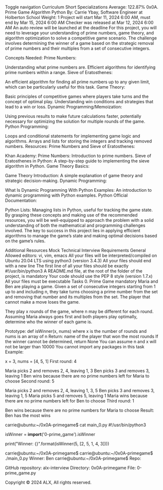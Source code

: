 Toggle navigation Curriculum Short Specializations Average: 122.87% 0x0A. Prime Game Algorithm Python By: Carrie Ybay, Software Engineer at Holberton School Weight: 1 Project will start Mar 11, 2024 6:00 AM, must end by Mar 15, 2024 6:00 AM Checker was released at Mar 12, 2024 6:00 AM An auto review will be launched at the deadline For this project, you will need to leverage your understanding of prime numbers, game theory, and algorithm optimization to solve a competitive game scenario. The challenge involves determining the winner of a game based on the strategic removal of prime numbers and their multiples from a set of consecutive integers.

Concepts Needed: Prime Numbers:

Understanding what prime numbers are. Efficient algorithms for identifying prime numbers within a range. Sieve of Eratosthenes:

An efficient algorithm for finding all prime numbers up to any given limit, which can be particularly useful for this task. Game Theory:

Basic principles of competitive games where players take turns and the concept of optimal play. Understanding win conditions and strategies that lead to a win or loss. Dynamic Programming/Memoization:

Using previous results to make future calculations faster, potentially necessary for optimizing the solution for multiple rounds of the game. Python Programming:

Loops and conditional statements for implementing game logic and algorithms. Arrays and lists for storing the integers and tracking removed numbers. Resources: Prime Numbers and Sieve of Eratosthenes:

Khan Academy: Prime Numbers: Introduction to prime numbers. Sieve of Eratosthenes in Python: A step-by-step guide to implementing the sieve algorithm in Python. Game Theory Basics:

Game Theory Introduction: A simple explanation of game theory and strategic decision-making. Dynamic Programming:

What Is Dynamic Programming With Python Examples: An introduction to dynamic programming with Python examples. Python Official Documentation:

Python Lists: Managing lists in Python, useful for tracking the game state. By grasping these concepts and making use of the recommended resources, you will be well-equipped to approach the problem with a solid understanding of both the mathematical and programming challenges involved. The key to success in this project lies in applying efficient algorithms to manage the game’s state and making optimal decisions based on the game’s rules.

Additional Resources Mock Technical Interview Requirements General Allowed editors: vi, vim, emacs All your files will be interpreted/compiled on Ubuntu 20.04 LTS using python3 (version 3.4.3) All your files should end with a new line The first line of all your files should be exactly #!/usr/bin/python3 A README.md file, at the root of the folder of the project, is mandatory Your code should use the PEP 8 style (version 1.7.x) All your files must be executable Tasks 0. Prime Game mandatory Maria and Ben are playing a game. Given a set of consecutive integers starting from 1 up to and including n, they take turns choosing a prime number from the set and removing that number and its multiples from the set. The player that cannot make a move loses the game.

They play x rounds of the game, where n may be different for each round. Assuming Maria always goes first and both players play optimally, determine who the winner of each game is.

Prototype: def isWinner(x, nums) where x is the number of rounds and nums is an array of n Return: name of the player that won the most rounds If the winner cannot be determined, return None You can assume n and x will not be larger than 10000 You cannot import any packages in this task Example:

x = 3, nums = [4, 5, 1] First round: 4

Maria picks 2 and removes 2, 4, leaving 1, 3 Ben picks 3 and removes 3, leaving 1 Ben wins because there are no prime numbers left for Maria to choose Second round: 5

Maria picks 2 and removes 2, 4, leaving 1, 3, 5 Ben picks 3 and removes 3, leaving 1, 5 Maria picks 5 and removes 5, leaving 1 Maria wins because there are no prime numbers left for Ben to choose Third round: 1

Ben wins because there are no prime numbers for Maria to choose Result: Ben has the most wins

carrie@ubuntu:~/0x0A-primegame$ cat main_0.py #!/usr/bin/python3

isWinner = **import**('0-prime_game').isWinner

print("Winner: {}".format(isWinner(5, [2, 5, 1, 4, 3])))

carrie@ubuntu:~/0x0A-primegame$
carrie@ubuntu:~/0x0A-primegame$ ./main_0.py Winner: Ben carrie@ubuntu:~/0x0A-primegame$ Repo:

GitHub repository: alx-interview Directory: 0x0A-primegame File: 0-prime_game.py

Copyright © 2024 ALX, All rights reserved.
